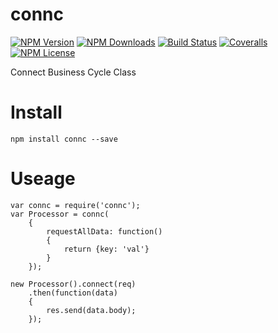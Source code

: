 connc
==================


[![NPM Version][npm-image]][npm-url]
[![NPM Downloads][downloads-image]][npm-url]
[![Build Status][travis-image]][travis-url]
[![Coveralls][coveralls-image]][coveralls-url]
[![NPM License][license-image]][npm-url]


Connect Business Cycle Class

# Install
```
npm install connc --save
```

# Useage

```
var connc = require('connc');
var Processor = connc(
    {
        requestAllData: function()
        {
            return {key: 'val'}
        }
    });

new Processor().connect(req)
    .then(function(data)
    {
        res.send(data.body);
    });
```


[npm-image]: http://img.shields.io/npm/v/connc.svg
[downloads-image]: http://img.shields.io/npm/dm/connc.svg
[npm-url]: https://www.npmjs.org/package/connc
[travis-image]: http://img.shields.io/travis/Bacra/node-connc/master.svg?label=linux
[travis-url]: https://travis-ci.org/Bacra/node-connc
[coveralls-image]: https://img.shields.io/coveralls/Bacra/node-connc.svg
[coveralls-url]: https://coveralls.io/github/Bacra/node-connc
[license-image]: http://img.shields.io/npm/l/connc.svg
